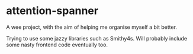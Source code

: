 # attention-spanner

A wee project, with the aim of helping me organise myself a bit better. 

Trying to use some jazzy libraries such as Smithy4s. Will probably include some nasty frontend code eventually too.
